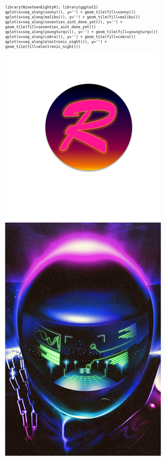 ```{r}
library(NineteenEightyR); library(ggplot2)
qplot(x=seq_along(sonny()), y='') + geom_tile(fill=sonny())
qplot(x=seq_along(malibu()), y='') + geom_tile(fill=malibu())
qplot(x=seq_along(seventies_aint_done_yet()), y='') + geom_tile(fill=seventies_aint_done_yet())
qplot(x=seq_along(youngturqs()), y='') + geom_tile(fill=youngturqs())
qplot(x=seq_along(cobra()), y='') + geom_tile(fill=cobra())
qplot(x=seq_along(electronic_night()), y='') + geom_tile(fill=electronic_night())
```


<img src="img/198r_1.png" style="display:block; margin: 0 auto;">
<img src="img/Destination_R.png" style="display:block; margin: 0 auto;">
<img src="" style="display:block; margin: 0 auto;">
<img src="" style="display:block; margin: 0 auto;">
<img src="" style="display:block; margin: 0 auto;">
<img src="" style="display:block; margin: 0 auto;">
<img src="" style="display:block; margin: 0 auto;">
<img src="" style="display:block; margin: 0 auto;">
<img src="" style="display:block; margin: 0 auto;">

